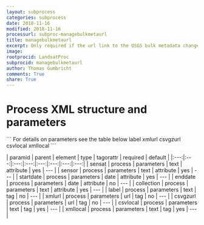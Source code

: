 ```yaml
---
layout: subprocess
categories: subprocess
date: 2018-11-16
modified: 2018-11-16
processurl: subproc-managebulkmetaurl
title: managebulkmetaurl
excerpt: Only required if the url link to the USGS bulk metadata changes
image: 
rootprocid: LandsatProc
subprocid: managebulkmetaurl
author: Thomas Gumbricht
comments: True
share: True
---
```


<h1 class='foot-description'>Process XML structure and parameters</h1>
```
For details on parameters see the table below
<?xml version="1.0" ?>
<process>
  <!--Generated from python-->
  <userproj plotid="yourplotid" projectid="yourprojectid" siteid="yoursiteid" system="systemid" tractid="yourtractid" userid="youruserid"/>
  <period endday="DD" endmonth="MM" endyear="YYYY" seasonendday="DD" seasonendmonth="MM" seasonstartday="DD" seasonstartmonth="MM" startday="DD" startmonth="MM" startyear="YYYY" timestep="timestep"/>
  <parameters collection="txtstring" enddate="YYYYMMDD" sensat="txtstring" sensor="txtstring" startdate="YYYYMMDD">
    <label>label</label>
    <xmlurl>xmlurl</xmlurl>
    <csvgzurl>csvgzurl</csvgzurl>
    <csvlocal>csvlocal</csvlocal>
    <xmllocal>xmllocal</xmllocal>
  </parameters>
</process>
```

| paramid | parent | element | type | tagorattr | required | default |
|:---:|:---:|:---:|:---:|:---:|:---:|:---:|:---:|
| sensat | process | parameters | text | attribute | yes | --- |
| sensor | process | parameters | text | attribute | yes | --- |
| startdate | process | parameters | date | attribute | yes | --- |
| enddate | process | parameters | date | attribute | no | --- |
| collection | process | parameters | text | attribute | yes | --- |
| label | process | parameters | text | tag | no | --- |
| xmlurl | process | parameters | url | tag | no | --- |
| csvgzurl | process | parameters | url | tag | no | --- |
| csvlocal | process | parameters | text | tag | yes | --- |
| xmllocal | process | parameters | text | tag | yes | --- |

